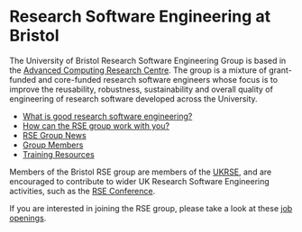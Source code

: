 # Research Software Engineering at Bristol

The University of Bristol Research Software Engineering Group is based in the [Advanced Computing Research Centre](https://www.acrc.bris.ac.uk). The group is a mixture of grant-funded and core-funded research software engineers whose focus is to improve the reusability, robustness, sustainability and overall quality of engineering of research software developed across the University.

* [What is good research software engineering?](good_rse.md)
* [How can the RSE group work with you?](collaboration.md)
* [RSE Group News](news.md)
* [Group Members](members.md)
* [Training Resources](../main/courses.md)

Members of the Bristol RSE group are members of the [UKRSE](http://rse.ac.uk), and are encouraged to contribute to wider UK Research Software Engineering activities, such as the [RSE Conference](http://rse.ac.uk/conf2017).

If you are interested in joining the RSE group, please take a look at these [job openings](jobs.md).
